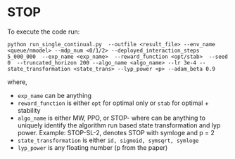 # STOP

To execute the code run:
```
python run_single_continual.py  --outfile <result_file> --env_name <queue/nmodel> --mdp_num <0/1/2> --deployed_interaction_steps 5_000_000  --exp_name <exp_name>  --reward_function <opt/stab>  --seed 0  --truncated_horizon 200 --algo_name <algo_name> --lr 3e-4 --state_transformation <state_trans> --lyp_power <p> --adam_beta 0.9
```
where,
- `exp_name` can be anything
- `reward_function` is either `opt` for optimal only or `stab` for optimal + stability
- `algo_name` is either MW, PPO, or STOP-<suffix> where <suffix> can be anything to uniquely identify the algorithm run based state transformation and lyp power. Example: STOP-SL-2, denotes STOP with symloge and p = 2
- `state_transformation` is either `id, sigmoid, symsqrt, symloge`
- `lyp_power` is any floating number (p from the paper)
